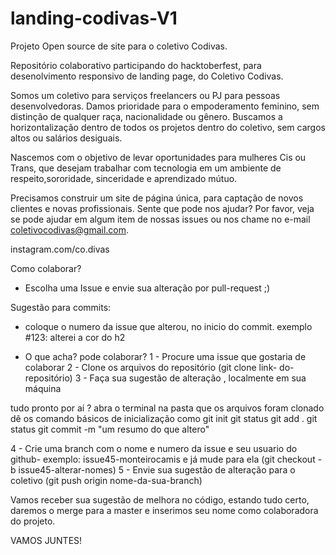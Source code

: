 # landing-codivas-V1
Projeto Open source de site para o coletivo Codivas.

Repositório colaborativo participando do hacktoberfest, para desenolvimento responsivo de landing page, do Coletivo Codivas.

Somos um coletivo para serviços freelancers ou PJ para pessoas desenvolvedoras.
Damos prioridade para o empoderamento feminino, sem distinção de qualquer raça, nacionalidade ou gênero.
Buscamos a horizontalização dentro de todos os projetos dentro do coletivo, sem cargos altos ou salários desiguais.

Nascemos com o objetivo de levar oportunidades para mulheres Cis ou Trans, que desejam trabalhar com tecnologia em um ambiente de respeito,sororidade,
sinceridade  e aprendizado mútuo.

Precisamos construir um site de página única, para captação de novos clientes e novas profissionais.
Sente que pode nos ajudar?
Por favor, veja se pode ajudar em algum item de nossas issues ou nos chame no e-mail coletivocodivas@gmail.com.

instagram.com/co.divas

Como colaborar?
- Escolha uma Issue e envie sua alteração por pull-request ;)

Sugestão para commits:
- coloque o numero da issue que alterou, no inicio do commit. exemplo #123: alterei a cor do h2 

-  O que acha? pode colaborar?
1 - Procure uma issue que gostaria de colaborar
2 - Clone os arquivos do repositório
(git clone link- do- repositório)
3 - Faça sua sugestão de alteração , localmente em sua máquina


tudo pronto por aí ?
abra o terminal na pasta que os arquivos foram clonado
dê os comando básicos de inicialização como
git init
git status
git add .
git status
git commit -m "um resumo do que altero"


4 - Crie uma branch com o nome e numero da issue e seu usuario do github- exemplo: issue45-monteirocamis e já mude para ela
(git checkout -b issue45-alterar-nomes)
5 - Envie sua sugestão de alteração para o coletivo
(git push origin nome-da-sua-branch)

Vamos receber sua sugestão de melhora no código, estando tudo certo, daremos o merge para a master e inserimos seu nome como colaboradora do projeto.



VAMOS JUNTES!

